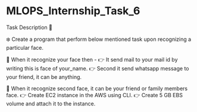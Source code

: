# MLOPS_Internship_Task_6

Task Description 📄

❄️ Create a program that perform below mentioned task upon recognizing a particular face. 

📌 When it recognize your face then - 
👉 It send mail to your mail id by writing this is face of your_name. 
👉 Second it send whatsapp message to your friend, it can be anything. 

📌 When it recognize second  face, it can be your friend or family members face.
👉 Create EC2 instance in the AWS using CLI. 
👉 Create 5 GB EBS volume and attach it to the instance. 
